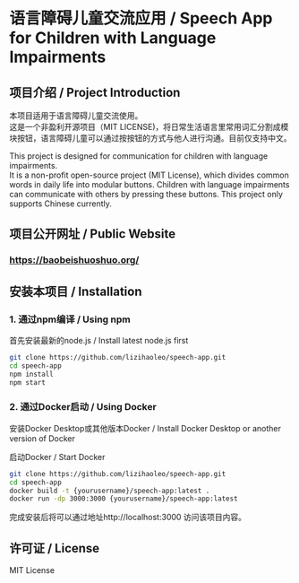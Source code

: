 # 语言障碍儿童交流应用 / Speech App for Children with Language Impairments

## 项目介绍 / Project Introduction

本项目适用于语言障碍儿童交流使用。  
这是一个非盈利开源项目（MIT LICENSE)，将日常生活语言里常用词汇分割成模块按钮，语言障碍儿童可以通过按按钮的方式与他人进行沟通。目前仅支持中文。

This project is designed for communication for children with language impairments.  
It is a non-profit open-source project (MIT License), which divides common words in daily life into modular buttons. Children with language impairments can communicate with others by pressing these buttons. This project only supports Chinese currently.

## 项目公开网址 / Public Website

### https://baobeishuoshuo.org/

## 安装本项目 / Installation

### 1. 通过npm编译 / Using npm
首先安装最新的node.js / Install latest node.js first

```bash
git clone https://github.com/lizihaoleo/speech-app.git
cd speech-app
npm install
npm start
```

### 2. 通过Docker启动 / Using Docker

安装Docker Desktop或其他版本Docker / Install Docker Desktop or another version of Docker

启动Docker / Start Docker
```bash
git clone https://github.com/lizihaoleo/speech-app.git
cd speech-app
docker build -t {yourusername}/speech-app:latest .
docker run -dp 3000:3000 {yourusername}/speech-app:latest
```
完成安装后将可以通过地址http://localhost:3000 访问该项目内容。

## 许可证 / License
MIT License